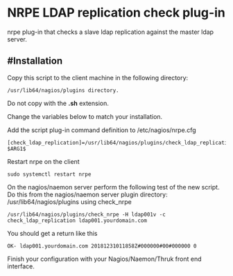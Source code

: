# NRPE LDAP replication check plug-in

nrpe plug-in that checks a slave ldap replication against the master ldap server.

#Installation
------------------
Copy this script to the client machine in the following directory:

    /usr/lib64/nagios/plugins directory. 

Do not copy with the **.sh** extension.

Change the variables below to match your installation.

Add the script plug-in command definition to /etc/nagios/nrpe.cfg 

    [check_ldap_replication]=/usr/lib64/nagios/plugins/check_ldap_replication $ARG1$

Restart nrpe on the client 

    sudo systemctl restart nrpe

On the nagios/naemon server perform the following test of the new script. Do this from the nagios/naemon server plugin directory: /usr/lib64/nagios/plugins using check_nrpe

    /usr/lib64/nagios/plugins/check_nrpe -H ldap001v -c check_ldap_replication ldap001.yourdomain.com

You should get a return like this

    OK- ldap001.yourdomain.com 20181231011858Z#000000#00#000000 0

Finish your configuration with your Nagios/Naemon/Thruk front end interface.
